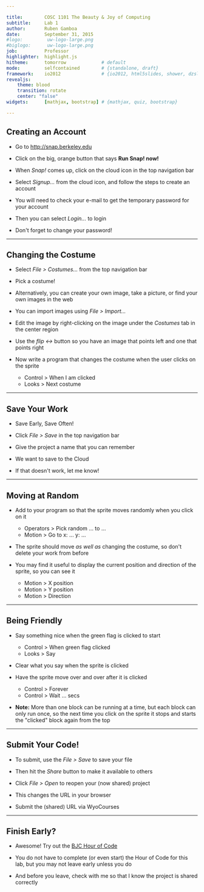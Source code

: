 ```yaml
---

title:        COSC 1101 The Beauty & Joy of Computing
subtitle:     Lab 1
author:       Ruben Gamboa
date:         September 31, 2015
#logo:         uw-logo-large.png
#biglogo:      uw-logo-large.png
job:          Professor
highlighter:  highlight.js
hitheme:      tomorrow             # default
mode:         selfcontained        # {standalone, draft}
framework:    io2012               # {io2012, html5slides, shower, dzslides, revealjs, ...}
revealjs:     
    theme: blood
    transition: rotate
    center: "false"
widgets:      [mathjax, bootstrap] # {mathjax, quiz, bootstrap}

---
```


<style>
slide.title-slide {
     background-color: #EDE0CF; /* CBE7A5; #EDE0CF; ; #CA9F9D*/
     background-image: url(assets/img/uw-logo-large.png);
     background-repeat: no-repeat;
     background-position: center top;
   }
slide:not(.title-slide) {
    background-image: url(assets/img/uw-logo-small.png);
    background-repeat: no-repeat;
    background-position: right bottom;
    background-size: 24px;
}
</style>

## Creating an Account

* Go to http://snap.berkeley.edu

* Click on the big, orange button that says **Run Snap! now!**

* When *Snap!* comes up, click on the cloud icon in the top navigation bar

* Select *Signup...* from the cloud icon, and follow the steps to create an account

* You will need to check your e-mail to get the temporary password for your account

* Then you can select *Login...* to login

* Don't forget to change your password!

---

## Changing the Costume

* Select *File > Costumes...* from the top navigation bar

* Pick a costume!

* Alternatively, you can create your own image, take a picture, or find your own images in the web

* You can import images using *File > Import...*

* Edit the image by right-clicking on the image under the *Costumes* tab in the center region

* Use the *flip &lt;->* button so you have an image that points left and one that points right

* Now write a program that changes the costume when the user clicks on the sprite
  * Control > When I am clicked
  * Looks > Next costume

---

## Save Your Work

* Save Early, Save Often!

* Click *File > Save* in the top navigation bar

* Give the project a name that you can remember

* We want to save to the Cloud

* If that doesn't work, let me know!

---

## Moving at Random

* Add to your program so that the sprite moves randomly when you click on it
  * Operators > Pick random ... to ...
  * Motion > Go to x: ... y: ...

* The sprite should move *as well as* changing the costume, so don't delete your work from before

* You may find it useful to display the current position and direction of the sprite, so you can see it
  * Motion > X position
  * Motion > Y position
  * Motion > Direction

---

## Being Friendly

* Say something nice when the green flag is clicked to start
  * Control > When green flag clicked
  * Looks > Say

* Clear what you say when the sprite is clicked

* Have the sprite move over and over after it is clicked
  * Control > Forever
  * Control > Wait ... secs

* **Note:** More than one block can be running at a time, but each block can only run once, so the next time you
  click on the sprite it stops and starts the "clicked" block again from the top

---

## Submit Your Code!

* To submit, use the *File > Save* to save your file

* Then hit the *Share* button to make it available to others

* Click *File > Open* to reopen your (now shared) project

* This changes the URL in your browser

* Submit the (shared) URL via WyoCourses

---

## Finish Early?

* Awesome! Try out the [BJC Hour of Code](http://bjc.edc.org/hourofcode/#1 "BJC Hour of Code")

* You do not have to complete (or even start) the Hour of Code for this lab, 
  but you may not leave early unless you do

* And before you leave, check with me so that I know the project is shared correctly

